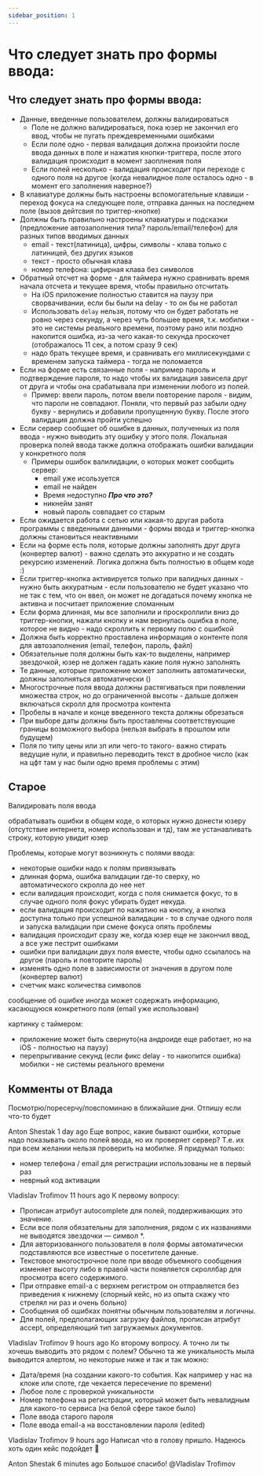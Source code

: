 ```yaml
---
sidebar_position: 1
---
```


# Что следует знать про формы ввода:

## Что следует знать про формы ввода:
- Данные, введенные пользователем, должны валидироваться
  - Поле не должно валидироваться, пока юзер не закончил его ввод, чтобы не пугать преждевременными ошибками
  - Если поле одно - первая валидация должна произойти после ввода данных в поле и нажатия кнопки-триггера, после этого валидация происходит в момент заоплнения поля
  - Если полей несколько - валидация происходит при переходе с одного поля на другое (когда невалидное поле осталось одно - в момент его заполнения наверное?)
- В клавиатуре должны быть настроены вспомогательные клавиши - переход фокуса на следующее поле, отправка данных на последнем поле (вызов дейтсвия по триггер-кнопке) 
- Должны быть правильно настроены клавиатуры и подсказки (предложение автозаполнения типа? пароль/email/телефон) для разных типов вводимых данных
  - email - текст(латиница), цифры, символы - клава только с латиницей, без других языков
  - текст - просто обычная клава
  - номер телефона: цифирная клава без символов
- Обратный отсчет на форме - для таймера нужно сравнивать время начала отсчета и текущее время, чтобы правильно отсчитать
  - На iOS приложение полностью ставится на паузу при сворвачивании, если бы были на delay - то он бы не работал
  - Использовать `delay` нельзя, потому что он будет работать не ровно через секунду, а через чуть большее время, т.к. мобилки - это не системы реального времени, поэтому рано или поздно накопится ошибка, из-за чего какая-то секунда проскочет (отображалось 11 сек, а потом сразу 9 сек)
  - надо брать текущее время, и сравнивать его миллисекундами с временем запуска таймера - тогда не поломается 
- Если на форме есть связанные поля - например пароль и подтверждение пароля, то надо чтобы их валидация зависела друг от друга и чтобы она срабатывала при изменении любого из полей.
  - Пример: ввели пароль, потом ввели повторение пароля - видим, что пароли не совпадают. Поняли, что первый раз забыли одну букву - вернулись и добавили пропущенную букву. После этого валидация должна пройти успешно
- Если сервер сообщает об ошибке в данных, полученных из поля ввода - нужно выводить эту ошибку у этого поля. Локальная проверка полей ввода также должна отображать ошибки валидации у конкретного поля
  - Примеры ошибок валилидации, о которых может сообщить сервер:
    - email уже исользуется
    - email не найден  
    - Время недоступно ***Про что это?***
    - никнейм занят
    - новый пароль совпадает со старым
- Если ожидается работа с сетью или какая-то другая работа программы с введенными данными - формы ввода и триггер-кнопка должны становиться неактивными
- Если на форме есть поля, которые должны заполнять друг друга (конвертер валют) - важно сделать это аккуратно и не создать рекурсию изменений. Логика должна быть полностью в общем коде :)
- Если триггер-кнопка активируется только при валидных данных - нужно быть аккуратным - если пользователю не будет указано что не так с тем, что он ввел, он может не догадаться почему кнопка не активна и посчитает приложение сломанным
- Если форма длинная, мы все заполнили и проскроллили вниз до триггер-кнопки, нажали кнопку и нам вернулась ошибка в поле, которое не видно - надо скроллить к первому полю с ошибкой
- Должна быть корректно проставлена информация о контенте поля для автозаполнения (email, телефон, пароль, файл)
- Обязательные поля должны быть как-то выделены, например звездочкой, юзер не должен гадать какие поля нужно заполнять
- Те данные, которые приложение может заполнить автоматически, должны заполняться автоматически () 
- Многострочные поля ввода должны растягиваться при появлении множества строк, но до ограниченной высоты - дальше должен включаться скролл для просмотра контента
- Пробелы в начале и конце введенного текста должны обрезаться
- При выборе даты должны быть проставлены соответствующие границы возможного выбора (нельзя выбрать в прошлом или будущем)
- Поля по типу цены или зп или чего-то такого- важно стирать ведущие нули, и правильно переводить текст в дробное число (как на цфт там у нас были одно время проблемы с этим)



## Старое
Валидировать поля ввода

обрабатывать ошибки в общем коде, о которых нужно донести юзеру (отсутствие интернета, номер использован и тд), там же устанавливать строку, которую увидит юзер 

Проблемы, которые могут возникнуть с полями ввода:
- некоторые ошибки надо к полям привязывать
- длинная форма, ошибка валидации где-то сверху, но автоматического скролла до нее нет
- если валидация происходит, когда с поля снимается фокус, то в случае одного поля фокус убирать будет некуда. 
- если валидация происходит по нажатию на кнопку, а кнопка доступна только при успешной валидации - то в случае одного поля и запуска валидации при смене фокуса опять проблемы
- валидация происходит сразу же, когда юзер еще не закончил ввод, а все уже пестрит ошибками
- ошибки при валидации двух поля вместе, чтобы одно ссылалось на другое (пароль и повторите пароль)
- изменять одно поле в зависимости от значения в другом поле (конвертер валют)
- счетчик макс количества символов

сообщение об ошибке иногда может содержать информацию, касающуюся конкретного поля (email уже использован)

картинку с таймером: 
- приложение может быть свернуто(на андроиде еще работает, но на iOS - полностью на паузу)
- перепрыгивание секунд (если фикс delay - то накопится ошибка) мобилки - не системы реального времени


## Комменты от Влада

Посмотрю/поресерчу/повспоминаю в ближайшие дни. Отпишу если что-то будет

Anton Shestak  1 day ago
Еще вопрос, какие бывают ошибки, которые надо показывать около полей ввода, но их проверяет сервер? Т.е. их при всем желании нельзя проверить на мобилке. Я придумал только:
- номер телефона / email для регистрации использованы не в первый раз
- неврный код активации

Vladislav Trofimov  11 hours ago
К первому вопросу:
- Прописан атрибут autocomplete для полей,
  поддерживающих это значение.
- Если все поля обязательны для заполнения,
  рядом с их названиями не выводятся
  звездочки — символ *.
- Для авторизованного пользователя в поля
  формы автоматически подставляются все
  известные о посетителе данные.
- Текстовое многострочное поле при вводе
  объемного сообщения изменяет высоту либо в
  правой части появляется скроллбар для
  просмотра всего содержимого.
- При отправке email-а с верхнем регистром он отправляется без приведения к нижнему (спорный кейс, но из опыта скажу что стрелял ни раз и очень больно)
- Сообщения об ошибках понятны обычным
  пользователям и логичны.
- Для полей, предполагающих загрузку файлов, прописан атрибут accept,
  определяющий тип загружаемых документов.

Vladislav Trofimov  9 hours ago
Ко второму вопросу. А точно ли ты хочешь выводить это рядом с полем? Обычно та же уникальность мыла выводится алертом, но некоторые ниже и так и так можно:
- Дата/время (на создании какого-то события. Как например у нас на клоке или споте, где чекается пересечение по времени)
- Любое поле с проверкой уникальности
- Номер телефона на регистрации, который может быть невалидным для какого-то сервиса (на белой сфере такое было)
- Поле ввода старого пароля
- Поле ввода email-а на восстановлении пароля
  (edited)

Vladislav Trofimov  9 hours ago
Написал что в голову пришло. Надеюсь хоть один кейс подойдет :slightly_smiling_face:

Anton Shestak  6 minutes ago
Большое спасибо! @Vladislav Trofimov
